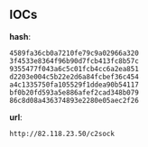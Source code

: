 
## IOCs

__hash__:

```text
4589fa36cb0a7210fe79c9a02966a320
3f4533e8364f96b90d7fcb413fc8b57c
9355477f043a6c5c01fcb4cc6a2ea851
d2203e004c5b22e2d6a84fcbef36c454
a4c1335750fa105529f1ddea90b54117
bf0b20fd593a5e886afef2cad348b079
86c8d08a436374893e2280e05aec2f26
```
__url__:

```text
http://82.118.23.50/c2sock
```